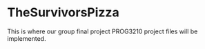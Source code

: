 # TheSurvivorsPizza

This is where our group final project PROG3210 project files will be implemented.
